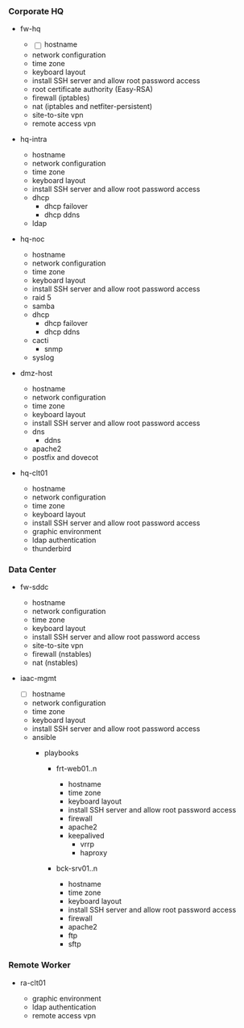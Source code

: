 
### Corporate HQ

- fw-hq

  - <sub><input type="checkbox"/></sub> hostname
  - network configuration
  - time zone
  - keyboard layout
  - install SSH server and allow root password access
  - root certificate authority (Easy-RSA)
  - firewall (iptables)
  - nat (iptables and netfiter-persistent)
  - site-to-site vpn
  - remote access vpn

- hq-intra

  - hostname
  - network configuration
  - time zone
  - keyboard layout
  - install SSH server and allow root password access
  - dhcp
    - dhcp failover
    - dhcp ddns
  - ldap

- hq-noc

  - hostname
  - network configuration
  - time zone
  - keyboard layout
  - install SSH server and allow root password access
  - raid 5
  - samba
  - dhcp
    - dhcp failover
    - dhcp ddns
  - cacti
    - snmp
  - syslog

- dmz-host

  - hostname
  - network configuration
  - time zone
  - keyboard layout
  - install SSH server and allow root password access
  - dns
    - ddns
  - apache2
  - postfix and dovecot

- hq-clt01

  - hostname
  - network configuration
  - time zone
  - keyboard layout
  - install SSH server and allow root password access
  - graphic environment
  - ldap authentication
  - thunderbird

### Data Center

- fw-sddc

  - hostname
  - network configuration
  - time zone
  - keyboard layout
  - install SSH server and allow root password access
  - site-to-site vpn
  - firewall (nstables)
  - nat (nstables)

- iaac-mgmt

  - [ ] hostname
  - network configuration
  - time zone
  - keyboard layout
  - install SSH server and allow root password access
  - ansible
    - playbooks

      - frt-web01..n

        - hostname
        - time zone
        - keyboard layout
        - install SSH server and allow root password access
        - firewall
        - apache2
        - keepalived
          - vrrp
          - haproxy

      - bck-srv01..n
      
        - hostname
        - time zone
        - keyboard layout
        - install SSH server and allow root password access
        - firewall
        - apache2
        - ftp
        - sftp

### Remote Worker

- ra-clt01

  - graphic environment
  - ldap authentication
  - remote access vpn
